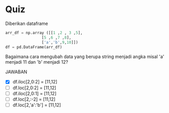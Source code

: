 # Quiz

Diberikan dataframe
```python
arr_df = np.array ([[1 ,2 , 3 ,5],
				[5 ,6 ,7 ,8],
				['a','b',9,10]])
df = pd.DataFrame(arr_df)
```

Bagaimana cara mengubah data yang berupa string menjadi angka misal 'a' menjadi 11 dan 'b' menjadi 12?

JAWABAN
- [x] df.iloc[2,0:2] = [11,12]
- [ ] df.loc[2,0:2] = [11,12]
- [ ] df.iloc[2,0:1] = [11,12]
- [ ] df.loc[2,:-2] = [11,12]
- [ ] df.loc[2,'a':'b'] = [11,12]
